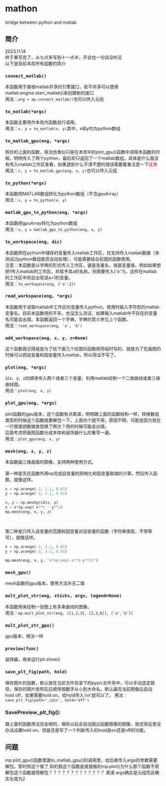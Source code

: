 # mathon
bridge between python and matlab

## 简介
2023.11.14 <br/>
终于重写完了，从七点多写到十一点半，开会也一句话没听见<br />
以下是目前本库所有函数的简介

### `connect_matlab()`
本函数用于接收matlab共享的引擎接口，若不共享可以使用matlab.engine.start_matlab()来创建新的接口<br />
用法：`eng = mp.connect_matlab()`也可以传入元组

### `to_matlab(*args)`
本函数主要用作本库内函数自行调用。<br />
用法：`x, y = to_matlab(x, y)`其中，x和y均为python数组

### `to_matlab_gpu(eng, *args)`
照抄的上面的函数，用法也类似只是在本库中的plot_gpu()函数中调用本函数的时候，明明传入了两个python，最后却只返回了一个matlab数组，具体是什么我没有传入matlab工作区查看，如果遇到什么不清不楚的错误需要着重注意一下<font color="red">这里</font>
<br />
用法：`x, y = to_matlab_gpu(eng, x, y)`也可以传入元组

### `to_python(*args)`
本函数把MATLAB数组转化为python数组（不含gpuArray）<br />
用法：`x, y = to_python(x, y)`

### `matlab_gpu_to_python(eng, *args)`
本函数把gpuArray转化为python数组<br/>
用法：`x, y = matlab_gpu_to_python(eng, x, y)`

### `to_workspace(eng, dic)`
本函数把在python中储存的变量传入matlab工作区，仅支持传入matlab数据（未测试过python数组能否自动处理），可能需要结合前面的函数使用。<br/>
注意：本函数是以字典的形式传入工作区，键是变量名，值是变量值。例如如果想把1传入matlab的工作区，并赋予其a的名称，则需要传入{'a':1}。这样在matlab的工作区中则会出现该a=1的变量。<br/>
用法：`to_workspace(eng, {'a':1})`

### `read_workspace(eng, *args)`
本函数用于读取matlab中工作区的变量传入python，使用时输入字符型的matlab变量名。目前本函数用的不多，也没怎么测试，如果输入matlab中不存在的变量名可能会出错。本函数返回一个字典，字典的意义参见上个函数。<br/>
用法：`read_workspace(eng, 'a', 'b')`

### `add_workspace(eng, x, y, z=None)`
这个函数我记得就是为了给下面几个绘图的函数用而临时写的，就是为了在画图的时候可以把自变量和因变量传入matlab，所以用法不写了。

### `plot(eng, *args)`
以x、y、z的顺序传入两个或者三个变量，利用matlab绘制一个二维曲线或者三维曲线图。<br/>
用法：`plot(eng, x, y)`

### `plot_gpu(eng, *args)`
plot函数的gpu版本，这个函数有点离谱，明明跟上面的函数结构一样，转换数组类型的时候这个函数就要解包一下，上面内个就不用，原因不明，可能是因为我在一行里面把数据类型换了两次？用的时候可能会出错。<br/>
后面考虑把画图函数分成本体和装饰器什么的重写一遍。<br/>
用法：`plot_gpu(eng, x, y)`

### `mesh(eng, x, y, z)`
本函数画三维曲面的图像，支持两种使用方式。<br/>
<br/>
第一种是先在函数外用np完成自变量的网格化和因变量取值的计算，然后传入函数，就像这样。
```python
x = np.arange(-2, 2.1, 0.01)
y = np.arange(-3, 3.1, 0.01)

x, y = np.meshgrid(x, y)
z = x*np.exp(-x**2 - y**2)
mp.mesh(eng, x, y, z)
```
<br/>

第二种是只传入自变量的范围和因变量对自变量的函数（字符串类型，不带等号），就像这样。<br/>
```python
x = np.arange(-2, 2.1, 0.01)
y = np.arange(-3, 3.1, 0.01)

mp.mesh(eng, x, y, "x*np.exp(-x**2-y**2)")
```
### `mesh_gpu()`
mesh函数的gpu版本，使用方法并无二致

### `mult_plot_str(eng, xticks, args, legend=None)`
本函数用来绘制一张图上有多条曲线的图像。<br/>
用法：`mp.mult_plot_str(eng, [[1,2,3], [2,3,6]], ['a','b'])`

### `mult_plot_str_gpu()`
gpu版本，用法一样

### `preview(func)`
装饰器，用来运行plt.show()

### `save_plt_fig(path, hold)`
保存图片的函数，默认放在当前文件目录下的pypic文件夹中，可以手动选定路径，保存的图片依照先后顺序按数字从小到大命名。默认画完当前图像后自动hold off，如果需要hold on，给hold传入'on'就可以了。
用法：`save_plt_fig(path='./pic', hold='off')`

### SavePreview_plt_fig():
跟上面的函数用法完全相同，保存以后会自动跳出函数图像的图像，我觉得这里没办法设置hold on，但是还是写了一个判断传入的hold是on还是off的功能。

## 问题
mp.plot_gpu()函数里面to_matlab_gpu()的调用里，给后者传入args的参数需要解包。暂时照这个做了
妈的我这个函数是直接搬的mp.plot()为什么那个函数不用解包这个函数就得解包？？？？？？？？？？？？？
离谱
args确实是元组而且确实长度为2

